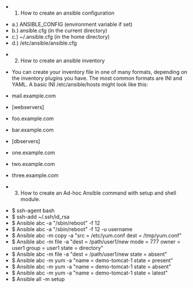 * 1. How to create an ansible configuration
- a.) ANSIBLE_CONFIG (environment variable if set)
- b.) ansible.cfg (in the current directory)
- c.) ~/.ansible.cfg (in the home directory)
- d.) /etc/ansible/ansible.cfg

* 2. How to create an ansible inventory
- You can create your inventory file in one of many formats, depending on the inventory plugins you have. The most common formats are INI and YAML. A basic INI /etc/ansible/hosts might look like this:
- mail.example.com
- [webservers]
- foo.example.com
- bar.example.com

- [dbservers]
- one.example.com
- two.example.com
- three.example.com

* 3. How to create an Ad-hoc Ansible command with setup and shell module.
- $ ssh-agent bash 
- $ ssh-add ~/.ssh/id_rsa 
- $ Ansible abc -a "/sbin/reboot" -f 12
- $ Ansible abc -a "/sbin/reboot" -f 12 -u username
- $ Ansible abc -m copy -a "src = /etc/yum.conf dest = /tmp/yum.conf"
- $ Ansible abc -m file -a "dest = /path/user1/new mode = 777 owner = user1 group = user1 state = directory" 
- $ Ansible abc -m file -a "dest = /path/user1/new state = absent"
- $ Ansible abc -m yum -a "name = demo-tomcat-1 state = present"
- $ Ansible abc -m yum -a "name = demo-tomcat-1 state = absent" 
- $ Ansible abc -m yum -a "name = demo-tomcat-1 state = latest" 
- $ Ansible all -m setup 
